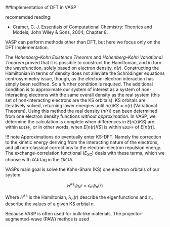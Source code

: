 ##Implementation of DFT in VASP

recomemded reading: 
- Cramer, C. J. Essentials of Computational Chemistry: Theories and Models; John
Wiley & Sons, 2004; Chapter 8.

VASP can perform methods other than DFT, but here we focus only on the DFT Implementation.

The *Hohenberg–Kohn Existence Theorem* and *Hohenberg–Kohn Variational Theorem* proved that it is possible to construct the Hamiltonian, and in turn the wavefunction, solely based on electron density, $n(r)$. Constructing the Hamiltonian in terms of density does not alleviate the Schrödinger equations centrosymmetry issue, though, as the electron-electron interaction has simply been redifned. So a further condition is required. The additional condition is to approximate our system of interest as a system of non-interacting electrons with the same overall density as the real system (this set of non-interacting electrons are the KS orbitals). KS orbitals are iteratively solved, returning lower energies until $n(r)KS=n(r)$ (Variational Theorem). Using this method the real density ($n(r)$) can been determined from one electron density functions *without approximation*. In VASP, we determine the calculation is complete when differences in $E[n(r)KS]$ are within `EDIFF`, or in other words, when $E[n(r)KS]$ is within `EDIFF` of $E[n(r)]$.

!!! note
    Approximations do eventually enter KS-DFT. Namely the correction to the kinetic energy deriving from the interacting nature of the electrons, and all non-classical corrections to the electron–electron repulsion energy. The exchange-correlation functional ($E_{XC}$) deals with these terms, which we choose with `GGA` tag in the `INCAR`.

VASPs main goal is solve the Kohn-Sham (KS) one electron orbitals of our system:

$$
H^{ks}\psi_N{r}=\epsilon_n \psi_n(r)
$$

Where $H^{ks}$ is the Hamiltonian,  $\lambda_n(r)$ describe the eigenfunctions and $\epsilon_n$ describe the values of a given KS orbital $n$. 

Because VASP is often used for bulk-like materials,         The projector-augmented-wave (PAW) methos is used 
